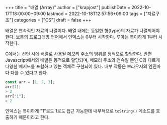 +++
title = "배열 (Array)"
author = ["krapjost"]
publishDate = 2022-10-17T18:00:00+09:00
lastmod = 2022-10-18T12:57:56+09:00
tags = ["자료구조"]
categories = ["CS"]
draft = false
+++

배열은 연속적인 자료의 나열이다. 배열 내에는 동일한 형(type)의 자료가 나열되어야 한다.
보통의 프로그래밍 언어에서 인덱스는 0부터 시작한다. 루아는 특이하게 1부터 시작한다.

C에서는 선언 시에 배열로 사용될 메모리 주소의 범위를 정적으로 할당한다.
반면 Javascript에서의 배열은 동적으로 할당되며, 메모리 주소의 연속일 뿐인 C와 다르게
다양한 메서드를 포함하고 있는 객체로 구현되어 있다.
내부 작동은 브라우저의 엔진마다 다를 수 있다고 한다.

```javascript
const arr = [1, 2, 3];
arr[1];
> 2
arr["1"];
> 2
```

인덱스는 특이하게 "1"로도 1로도 접근 가능한데
내부적으로 `toString()` 메소드를 호출하기 때문이라고 한다.
